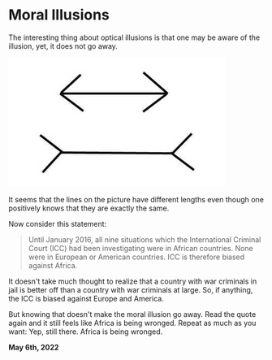 # Moral Illusions

The interesting thing about optical illusions is that one may be aware of the illusion, yet, it does not go away.

![](lines.png)

It seems that the lines on the picture have different lengths even though one positively knows that they are exactly the same.

Now consider this statement:

> Until January 2016, all nine situations which the International Criminal Court (ICC) had been investigating were in African countries. None were in European or American countries. ICC is therefore biased against Africa.

It doesn't take much thought to realize that a country with war criminals in jail is better off than a country with war criminals at large. So, if anything, the ICC is biased against Europe and America.

But knowing that doesn't make the moral illusion go away. Read the quote again and it still feels like Africa is being wronged. Repeat as much as you want: Yep, still there. Africa is being wronged.

**May 6th, 2022**
